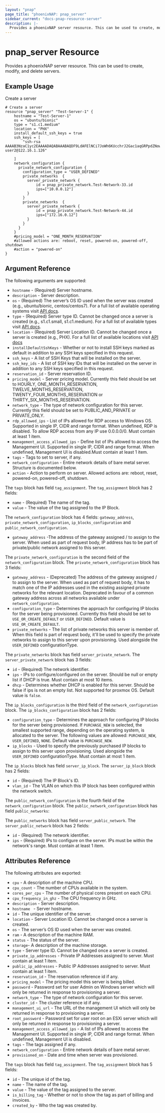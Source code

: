```yaml
---
layout: "pnap"
page_title: "phoenixNAP: pnap_server"
sidebar_current: "docs-pnap-resource-server"
description: |-
  Provides a phoenixNAP server resource. This can be used to create, modify, and delete servers.
---
```


# pnap_server Resource

Provides a phoenixNAP server resource. This can be used to create,
modify, and delete servers.



## Example Usage

Create a server

```hcl
# Create a server
resource "pnap_server" "Test-Server-1" {
    hostname = "Test-Server-1"
    os = "ubuntu/bionic"
    type = "s1.c1.medium"
    location = "PHX"
    install_default_ssh_keys = true
    ssh_keys = [
        "ssh-rsa AAAAB3NzaC1yc2EAAAADAQABAAABAQDF9LdAFElNCi7JoWh6KUcchrJ2Gac1aqGRPpdZNowObpRtmiRCecAMb7bUgNAaNfcmwiQi7tos9TlnFgprIcfMWb8MSs3ABYHmBgqEEt3RWYf0fAc9CsIpJdMCUG28TPGTlRXCEUVNKgLMdcseAlJoGp1CgbHWIN65fB3he3kAZcfpPn5mapV0tsl2p+ZyuAGRYdn5dJv2RZDHUZBkOeUobwsij+weHCKAFmKQKtCP7ybgVHaQjAPrj8MGnk1jBbjDt5ws+Be+9JNjQJee9zCKbAOsIo3i+GcUIkrw5jxPU/RTGlWBcemPaKHdciSzGcjWboapzIy49qypQhZe1U75 user2@122.16.1.126"
    
    ]
    network_configuration {
      private_network_configuration {
        configuration_type = "USER_DEFINED"
        private_networks  {
          server_private_network {
              id = pnap_private_network.Test-Network-33.id
              ips=["10.0.0.12"]
          }
        }
        private_networks  {
          server_private_network {
              id = pnap_private_network.Test-Network-44.id
              ips=["172.16.0.12"]
          }
        }
      }
    }
    #pricing_model = "ONE_MONTH_RESERVATION"
    #allowed actions are: reboot, reset, powered-on, powered-off, shutdown
    #action = "powered-on"
}
```

## Argument Reference

The following arguments are supported:

* `hostname` - (Required) Server hostname.
* `description` - Server description.
* `os` - (Required) The server’s OS ID used when the server was created (e.g., ubuntu/bionic, centos/centos7). For a full list of available operating systems visit [API docs](https://developers.phoenixnap.com/docs/bmc/1).
* `type` - (Required) Server type ID. Cannot be changed once a server is created (e.g., s1.c1.small, s1.c1.medium). For a full list of available types visit [API docs](https://developers.phoenixnap.com/docs/bmc/1). 
* `location` - (Required) Server Location ID. Cannot be changed once a server is created (e.g., PHX). For a full list of available locations visit [API docs](https://developers.phoenixnap.com/docs/bmc/1)
* `installDefaultSshKeys` - Whether or not to install SSH keys marked as default in addition to any SSH keys specified in this request.
* `ssh_keys` - A list of SSH Keys that will be installed on the server.
* `ssh_key_ids` - A list of SSH key IDs that will be installed on the server in addition to any SSH keys specified in this request.
* `reservation_id` - Server reservation ID.
* `pricing_model` - Server pricing model. Currently this field should be set to HOURLY, ONE_MONTH_RESERVATION, TWELVE_MONTHS_RESERVATION, TWENTY_FOUR_MONTHS_RESERVATION or THIRTY_SIX_MONTHS_RESERVATION.
* `network_type` - The type of network configuration for this server. Currently this field should be set to PUBLIC_AND_PRIVATE or PRIVATE_ONLY.
* `rdp_allowed_ips` - List of IPs allowed for RDP access to Windows OS. Supported in single IP, CIDR and range format. When undefined, RDP is disabled. To allow RDP access from any IP use 0.0.0.0/0. Must contain at least 1 item.
* `management_access_allowed_ips` - Define list of IPs allowed to access the Management UI. Supported in single IP, CIDR and range format. When undefined, Management UI is disabled.Must contain at least 1 item.
* `tags` - Tags to set to server, if any.
* `network_configuration` - Entire network details of bare metal server. Structure is documented below.
* `action` - Action to perform on server. Allowed actions are: reboot, reset, powered-on, powered-off, shutdown.


The `tags` block has field `tag_assignment`.
The `tag_assignment` block has 2 fields:

* `name` - (Required) The name of the tag.
* `value` - The value of the tag assigned to the IP Block.


The `network_configuration` block has 4 fields: `gateway_address`, `private_network_configuration`, `ip_blocks_configuration` and `public_network_configuration`.

* `gateway_address` -The address of the gateway assigned / to assign to the server. When used as part of request body, IP address has to be part of private/public network assigned to this server.

The `private_network_configuration` is the second field of the `network_configuration` block. 
The `private_network_configuration` block has 3 fields:

* `gateway_address` - (Deprecated) The address of the gateway assigned / to assign to the server. When used as part of request body, it has to match one of the IP addresses used in the existing assigned private networks for the relevant location. Deprecated in favour of a common gateway address across all networks available under `network_configuration`.
* `configuration_type` - Determines the approach for configuring IP blocks for the server being provisioned. Currently this field should be set to `USE_OR_CREATE_DEFAULT` or `USER_DEFINED`. Default value is `USE_OR_CREATE_DEFAULT`.
* `private_networks` - The list of private networks this server is member of. When this field is part of request body, it'll be used to specify the private networks to assign to this server upon provisioning. Used alongside the `USER_DEFINED` configurationType.

The `private_networks` block has field `server_private_network`.
The `server_private_network` block has 3 fields:

* `id` - (Required) The network identifier.
* `ips` - IPs to configure/configured on the server. Should be null or empty list if DHCP is true. Must contain at most 10 items.
* `dhcp` - Determines whether DHCP is enabled for this server. Should be false if ips is not an empty list. Not supported for proxmox OS. Default value is `false`.

The `ip_blocks_configuration` is the third field of the `network_configuration` block.
The `ip_blocks_configuration` block has 2 fields:

* `configuration_type` - Determines the approach for configuring IP blocks for the server being provisioned. If `PURCHASE_NEW` is selected, the smallest supported range, depending on the operating system, is allocated to the server. The following values are allowed: `PURCHASE_NEW`, `USER_DEFINED`, `NONE`. Default value is `PURCHASE_NEW`.
* `ip_blocks` - Used to specify the previously purchased IP blocks to assign to this server upon provisioning. Used alongside the `USER_DEFINED` configurationType. Must contain at most 1 item.

The `ip_blocks` block has field `server_ip_block`.
The `server_ip_block` block has 2 fields:

* `id` - (Required) The IP Block's ID.
* `vlan_id` - The VLAN on which this IP block has been configured within the network switch.

The `public_network_configuration` is the fourth field of the `network_configuration` block. 
The `public_network_configuration` block has field `public_networks`:

The `public_networks` block has field `server_public_network`.
The `server_public_network` block has 2 fields:

* `id` - (Required) The network identifier.
* `ips` - (Required) IPs to configure on the server. IPs must be within the network's range. Must contain at least 1 item.

## Attributes Reference

The following attributes are exported:

* `cpu` - A description of the machine CPU.
* `cpu_count` - The number of CPUs available in the system.
* `cores_per_cpu` - The number of physical cores present on each CPU.
* `cpu_frequency_in_ghz` - The CPU frequency in GHz.
* `description` - Server description.
* `hostname ` - Server hostname.
* `id` - The unique identifier of the server.
* `location` - Server Location ID. Cannot be changed once a server is created.
* `os` - The server’s OS ID used when the server was created.
* `ram` - A description of the machine RAM.
* `status` - The status of the server.
* `storage`- A description of the machine storage.
* `type` - Server type ID. Cannot be changed once a server is created. 
* `private_ip_addresses` - Private IP Addresses assigned to server. Must contain at least 1 item. 
* `public_ip_addresses` - Public IP Addresses assigned to server. Must contain at least 1 item.
* `reservation_id` - The reservation reference id if any.
* `pricing_model` - The pricing model this server is being billed.
* `password` - Password set for user Admin on Windows server which will only be returned in response to provisioning a server.
* `network_type` - The type of network configuration for this server. 
* `cluster_id` - The cluster reference id if any.
* `management_ui_url` - The URL of the management UI which will only be returned in response to provisioning a server.
* `root_password` - Password set for user root on an ESXi server which will only be returned in response to provisioning a server.
* `management_access_allowed_ips` - A list of IPs allowed to access the Management UI. Supported in single IP, CIDR and range format. When undefined, Management UI is disabled.
* `tags` - The tags assigned if any.
* `network_configuration` - Entire network details of bare metal server.
* `provisioned_on` - Date and time when server was provisioned.

The `tags` block has field `tag_assignment`.
The `tag_assignment` block has 5 fields:
* `id` - The unique id of the tag.
* `name` - The name of the tag.
* `value` - The value of the tag assigned to the server.
* `is_billing_tag` - Whether or not to show the tag as part of billing and invoices.
* `created_by` - Who the tag was created by.
